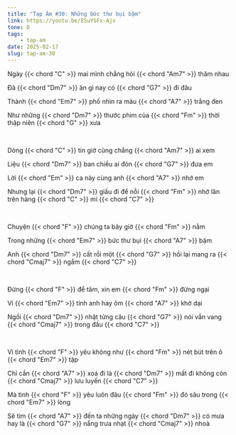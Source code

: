 ```yaml
---
title: "Tạp Âm #30: Những bức thư bụi bặm"
link: https://youtu.be/ESuYSFx-Ajs
tone: D
tags:
    - tap-am
date: 2025-02-17
slug: tap-am-30
---
```

Ngày {{< chord "C" >}} mai mình chẳng hỏi {{< chord "Am7" >}} thăm nhau

Đã {{< chord "Dm7" >}} ăn gì nay có {{< chord "G7" >}} đi đâu

Thành {{< chord "Em7" >}} phố nhìn ra màu {{< chord "A7" >}} trắng đen

Như những {{< chord "Dm7" >}} thước phim của {{< chord "Fm" >}} thời thập niên {{< chord "G" >}} xưa

<br>

Dòng {{< chord "C" >}} tin giờ cũng chẳng {{< chord "Am7" >}} ai xem

Liệu {{< chord "Dm7" >}} ban chiều ai đón {{< chord "G7" >}} đưa em

Lời {{< chord "Em" >}} ca này cùng anh {{< chord "A7" >}} nhớ em

Nhưng lại {{< chord "Dm7" >}} giấu đi để nỗi {{< chord "Fm" >}} nhớ lăn trên hàng {{< chord "C" >}} mi {{< chord "C7" >}}

<br>

Chuyện {{< chord "F" >}} chúng ta bây giờ {{< chord "Fm" >}} nằm

Trong những {{< chord "Em7" >}} bức thư bụi {{< chord "A7" >}} bặm

Anh {{< chord "Dm7" >}} cất rồi một {{< chord "G7" >}} hồi lại mang ra {{< chord "Cmaj7" >}} ngắm {{< chord "C7" >}}

<br>

Đừng {{< chord "F" >}} để tâm, xin em {{< chord "Fm" >}} đừng ngại

Vì {{< chord "Em7" >}} tính anh hay ôm {{< chord "A7" >}} khờ dại

Ngồi {{< chord "Dm7" >}} nhặt từng câu {{< chord "G7" >}} nói vẫn vang {{< chord "Cmaj7" >}} trong đầu {{< chord "C7" >}}

<br>

Vì tình {{< chord "F" >}} yêu không như {{< chord "Fm" >}} nét bút trên ô {{< chord "Em7" >}} tập

Chỉ cần {{< chord "A7" >}} xoá đi là {{< chord "Dm7" >}} mất đi không còn {{< chord "Cmaj7" >}} lưu luyến {{< chord "C7" >}}

Mà tình {{< chord "F" >}} yêu luôn đâu {{< chord "Fm" >}} đó sâu trong {{< chord "Em7" >}} lòng

Sẽ tìm {{< chord "A7" >}} đến ta những ngày {{< chord "Dm7" >}} có mưa hay là {{< chord "G7" >}} nắng trưa nhạt {{< chord "Cmaj7" >}} nhoà
